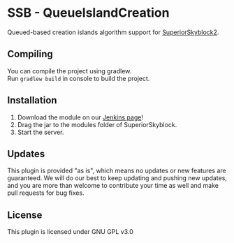 # SSB - QueueIslandCreation

Queued-based creation islands algorithm support for [SuperiorSkyblock2](https://www.spigotmc.org/resources/63905/).

## Compiling

You can compile the project using gradlew.<br>
Run `gradlew build` in console to build the project.<br>

## Installation

1. Download the module on our [Jenkins page](https://hub.bg-software.com/job/SuperiorSkyblock%20Addons/job/OneBlock/)!
2. Drag the jar to the modules folder of SuperiorSkyblock.
3. Start the server.

## Updates

This plugin is provided "as is", which means no updates or new features are guaranteed. We will do our best to keep
updating and pushing new updates, and you are more than welcome to contribute your time as well and make pull requests
for bug fixes.

## License

This plugin is licensed under GNU GPL v3.0
